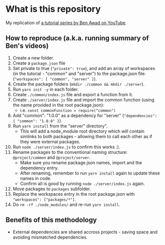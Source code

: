 # What is this repository

My replication of [a tutorial series by Ben Awad on YouTube](https://www.youtube.com/watch?v=G8KXFWftCg0&list=PLN3n1USn4xll1d97ZtIk2t7UpSxWGdIn5).

## How to reproduce (a.k.a. running summary of Ben's videos)

1. Create a new folder.
2. Create a `package.json` file
3. Set private to true (`"private": true`), and add an array of workspaces (in the tutorial - "common" and "server") to the package.json file: (`"workspaces": [ "common", "server" ]`).
4. Create the package folders (`mkdir ./common && mkdir ./server`).
5. Run `yarn init -y` in each folder.
6. Create `./common/index.js` file and export a function from it.
7. Create `./server/index.js` file and import the common function (using the name provided in the root package.json):
    * i.e. `const commonFunction = require("common")`
8. Add "common": "1.0.0" as a dependency for "server" (`"dependencies": { "common": "1.0.0" }`).
9. Run `yarn install` from the "server" directory".
    * This will add a node_module root directory which will contain simlinks to both packages - allowing them to call each other as if they were external packages.
10. Run `node ./server/index.js` to confirm this works :).
11. Rename packages to the conventional naming structure: `@project/common` and `@project/server`.
    * Make sure you rename package.json names, import and the dependency entry.
    * After renaming, remember to run `yarn install` again to update these names in code.
    * Confirm all is good by running `node ./server/index.js` again.
12. Move packages to `packages` subfolder.
13. Replace the workspaces entry in the root package.json with `"workspaces": ["packages/*"]`.
14. Do `rm -rf ./node_modules/` and re-run `yarn install`.

## Benefits of this methodology

* External dependencies are shared accross projects - saving space and avoiding mismatched dependencies.
